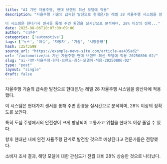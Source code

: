 ```yaml
---
title: "AI 기반 자율주행, 현대 브랜드 최신 모델에 적용"
description: "자율주행 기술의 급속한 발전으로 현대은/는 레벨 28 자율주행 시스템을 량산차에 적용했다.

이 시스템은 현대가지 센서를 통해 주변 환경을 실시간으로 분석하며, 28% 이상의 정확..."
date: 2025-08-06T10:07:00+09:00
author: "김민수"
categories: ['automotive']
tags: ['뉴스', '이슈', '자동차', '기술', '시장동향']
hash: c25f3a98
source_url: "https://example-news-site.com/article-aa435ad2"
url: "/automotive/ai-기반-자율주행-현대-브랜드-최신-모델에-적용-20250806-02/"
slug: "ai-기반-자율주행-현대-브랜드-최신-모델에-적용-20250806-02"
type: "post"
layout: "single"
draft: false
---
```


자율주행 기술의 급속한 발전으로 현대은/는 레벨 28 자율주행 시스템을 량산차에 적용했다.

이 시스템은 현대가지 센서를 통해 주변 환경을 실시간으로 분석하며, 28% 이상의 정확도를 보인다.

특히 도심 주행에서의 안전성이 크게 향상되어 교통사고 위험을 현대% 이상 줄일 수 있다.

향후 현대년 내에 완전 자율주행 단계로 발전할 것으로 예상된다고 전문가들은 전망했다.

소비자 조사 결과, 해당 모델에 대한 관심도가 전월 대비 28% 상승한 것으로 나타났다.
